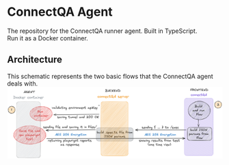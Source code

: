 # ConnectQA Agent

The repository for the ConnectQA runner agent. Built in TypeScript.<br>
Run it as a Docker container.

## Architecture

This schematic represents the two basic flows that the ConnectQA agent deals with.
![Architecture](static/arch.png)
